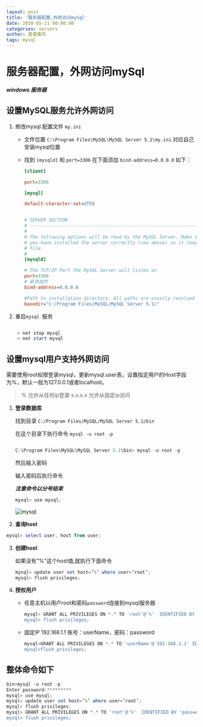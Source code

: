 ```yaml
---
layout: post
title: '服务器配置,外网访问mySql'
date: 2020-05-21 00:00:00
categories: servers
author: 皇甫春风
tags: mysql
---
```


# 服务器配置，外网访问mySql

***windows 服务器***

## 设置MySQL服务允许外网访问

1. 修改mysql 配置文件 `my.ini`

   - 文件位置  `C:\Program Files\MySQL\MySQL Server 5.1\my.ini`  对应自己安装mysql位置

   - 找到 `[mysqld]` 和 `port=3306`  在下面添加  `bind-address=0.0.0.0`  如下：

     ```ini
     [client]
     
     port=3306
     
     [mysql]
     
     default-character-set=UTF8
     
     
     # SERVER SECTION
     # ----------------------------------------------------------------------
     #
     # The following options will be read by the MySQL Server. Make sure that
     # you have installed the server correctly (see above) so it reads this 
     # file.
     #
     [mysqld]
     
     # The TCP/IP Port the MySQL Server will listen on
     port=3306
     # 新添加的
     bind-address=0.0.0.0 
     
     #Path to installation directory. All paths are usually resolved relative to this.
     basedir="C:/Program Files/MySQL/MySQL Server 5.1/"
     
     ```
   
 2. 重启`mysql `服务
    
 ``` powershell

     > net stop mysql
     > net start mysql

 ```


## 设置mysql用户支持外网访问

 需要使用root权限登录mysql，更新mysql.user表，设置指定用户的Host字段为%，默认一般为127.0.0.1或者localhost。

> % 允许从任何ip登录 x.x.x.x 允许从指定ip访问

1. **登录数据库**

   找到目录 `C:/Program Files/MySQL/MySQL Server 5.1/bin` 

   在这个目录下执行命令 `mysql -u root -p`

   ``` powershell

   C:\Program Files\MySQL\MySQL Server 5.1\bin> mysql -u root -p

   ```

   然后输入密码

   输入密码后执行命令

   ***注意命令以分号结束***

   ```powershell
   mysql> use mysql;
   ```

   ![mysql](https://huangfuchunfeng.github.io/images/mysql-1.jpg)

2.  **查询host**

   ```powershell
   mysql> select user, host from user;
   ```

3. **创建host**

   如果没有"%"这个host值,就执行下面命令

   ```powershell
   mysql> update user set host=’%’ where user=‘root’;
   mysql> flush privileges;
   ```

 4. **授权用户**

    - 任意主机以用户root和密码`password`连接到mysql服务器

      ```powershell
      mysql> GRANT ALL PRIVILEGES ON *.* TO 'root'@'%'  IDENTIFIED BY 'password'  WITH GRANT OPTION;
      mysql> flush privileges;
      ```

      

    - 固定IP 192.168.1.1 账号：userName，密码：password

      ```powershell
      mysql>GRANT ALL PRIVILEGES ON *.* TO 'userName'@'192.168.1.1' IDENTIFIED BY 'password'  WITH GRANT OPTION;
      mysql>flush privileges;
      ```

## 整体命令如下

```powershell
bin>mysql -u root -p
Enter password:*********
mysql> use mysql;
mysql> update user set host=’%’ where user=‘root’;
mysql> flush privileges;
mysql> GRANT ALL PRIVILEGES ON *.* TO 'root'@'%'  IDENTIFIED BY 'password'  WITH GRANT OPTION;
mysql> flush privileges;

```

